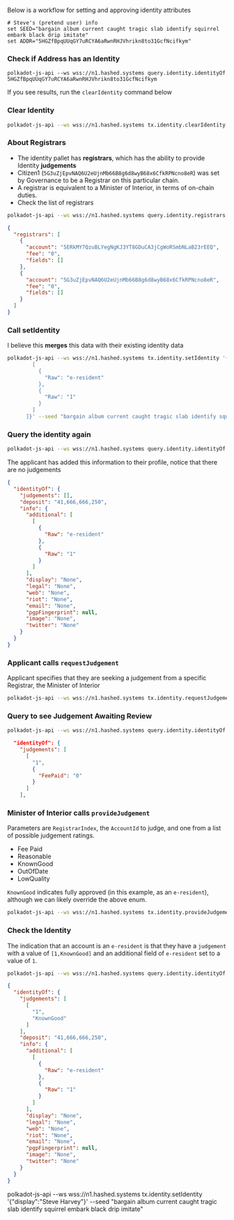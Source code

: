Below is a workflow for setting and approving identity attributes

```
# Steve's (pretend user) info
set SEED="bargain album current caught tragic slab identify squirrel embark black drip imitate"
set ADDR="5HGZfBpqUUqGY7uRCYA6aRwnRHJVhrikn8to31GcfNcifkym"
```

### Check if Address has an Identity
```
polkadot-js-api --ws wss://n1.hashed.systems query.identity.identityOf 5HGZfBpqUUqGY7uRCYA6aRwnRHJVhrikn8to31GcfNcifkym
```
If you see results, run the `clearIdentity` command below

### Clear Identity
```bash
polkadot-js-api --ws wss://n1.hashed.systems tx.identity.clearIdentity --seed "bargain album current caught tragic slab identify squirrel embark black drip imitate"
```

### About Registrars
- The identity pallet has **registrars**, which has the ability to provide Identity **judgements** 
- Citizen1 (`5G3uZjEpvNAQ6U2eUjnMb66B8g6d8wyB68x6CfkRPNcno8eR`) was set by Governance to be a Registrar on this particular chain. 
- A registrar is equivalent to a Minister of Interior, in terms of on-chain duties.
- Check the list of registrars
```bash
polkadot-js-api --ws wss://n1.hashed.systems query.identity.registrars 
```
```json
{
  "registrars": [
    {
      "account": "5ERkMY7QzuBLYegNgKJ3YT8GDuCA3jCgWoRSmbNLaB23rEEQ",
      "fee": "0",
      "fields": []
    },
    {
      "account": "5G3uZjEpvNAQ6U2eUjnMb66B8g6d8wyB68x6CfkRPNcno8eR",
      "fee": "0",
      "fields": []
    }
  ]
}
```

### Call setIdentity  
I believe this **merges** this data with their existing identity data
```bash
polkadot-js-api --ws wss://n1.hashed.systems tx.identity.setIdentity '{"additional": [           
        [
          {
            "Raw": "e-resident"
          },
          {
            "Raw": "1"
          }
        ]
      ]}' --seed "bargain album current caught tragic slab identify squirrel embark black drip imitate"
```

### Query the identity again 
```bash
polkadot-js-api --ws wss://n1.hashed.systems query.identity.identityOf 5HGZfBpqUUqGY7uRCYA6aRwnRHJVhrikn8to31GcfNcifkym
```
The applicant has added this information to their profile, notice that there are no judgements 
```json
{
  "identityOf": {
    "judgements": [],
    "deposit": "41,666,666,250",
    "info": {
      "additional": [
        [
          {
            "Raw": "e-resident"
          },
          {
            "Raw": "1"
          }
        ]
      ],
      "display": "None",
      "legal": "None",
      "web": "None",
      "riot": "None",
      "email": "None",
      "pgpFingerprint": null,
      "image": "None",
      "twitter": "None"
    }
  }
}
```

### Applicant calls `requestJudgement` 
Applicant specifies that they are seeking a judgement from a specific Registrar, the Minister of Interior
```bash
polkadot-js-api --ws wss://n1.hashed.systems tx.identity.requestJudgement 1 500 --seed "bargain album current caught tragic slab identify squirrel embark black drip imitate"
```

### Query to see Judgement Awaiting Review
```bash
polkadot-js-api --ws wss://n1.hashed.systems query.identity.identityOf 5HGZfBpqUUqGY7uRCYA6aRwnRHJVhrikn8to31GcfNcifkym
```
```json
  "identityOf": {
    "judgements": [
      [
        "1",
        {
          "FeePaid": "0"
        }
      ]
    ],
```

### Minister of Interior calls `provideJudgement` 
Parameters are `RegistrarIndex`, the `AccountId` to judge, and one from a list of possible judgement ratings.
- Fee Paid
- Reasonable
- KnownGood
- OutOfDate
- LowQuality

`KnownGood` indicates fully approved (in this example, as an `e-resident`), although we can likely override the above enum.

```bash
polkadot-js-api --ws wss://n1.hashed.systems tx.identity.provideJudgement 1 5HGZfBpqUUqGY7uRCYA6aRwnRHJVhrikn8to31GcfNcifkym KnownGood --seed "exercise museum credit crystal various nature defy human cable any split help"
```

### Check the Identity
The indication that an account is an `e-resident` is that they have a `judgement` with a value of `[1,KnownGood]` and an additional field of `e-resident` set to a value of `1`.

```bash
polkadot-js-api --ws wss://n1.hashed.systems query.identity.identityOf 5HGZfBpqUUqGY7uRCYA6aRwnRHJVhrikn8to31GcfNcifkym
```

```json
{
  "identityOf": {
    "judgements": [
      [
        "1",
        "KnownGood"
      ]
    ],
    "deposit": "41,666,666,250",
    "info": {
      "additional": [
        [
          {
            "Raw": "e-resident"
          },
          {
            "Raw": "1"
          }
        ]
      ],
      "display": "None",
      "legal": "None",
      "web": "None",
      "riot": "None",
      "email": "None",
      "pgpFingerprint": null,
      "image": "None",
      "twitter": "None"
    }
  }
}
```



polkadot-js-api --ws wss://n1.hashed.systems tx.identity.setIdentity '{"display":"Steve Harvey"}' --seed "bargain album current caught tragic slab identify squirrel embark black drip imitate"